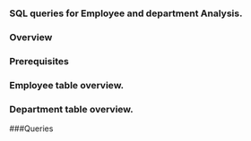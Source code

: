 ### SQL queries for Employee and department Analysis.

### Overview
### Prerequisites


### Employee table overview.
### Department table overview.
###Queries
